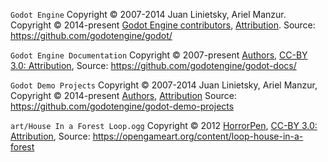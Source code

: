`Godot Engine` Copyright &copy; 2007-2014 Juan Linietsky, Ariel Manzur. Copyright &copy; 2014-present [Godot Engine contributors](https://github.com/godotengine/godot/blob/master/AUTHORS.md), [Attribution](https://github.com/godotengine/godot/blob/master/LICENSE.txt). Source: https://github.com/godotengine/godot/

`Godot Engine Documentation` Copyright &copy; 2007-present [Authors](https://github.com/godotengine/godot-docs/blob/master/AUTHORS.md), [CC-BY 3.0: Attribution](http://creativecommons.org/licenses/by/3.0/), Source: https://github.com/godotengine/godot-docs/

`Godot Demo Projects` Copyright &copy; 2007-2014 Juan Linietsky, Ariel Manzur, Copyright &copy; 2014-present [Authors](https://github.com/godotengine/godot-docs/blob/master/AUTHORS.md), [Attribution](https://github.com/godotengine/godot-demo-projects/blob/master/LICENSE.md) Source: https://github.com/godotengine/godot-demo-projects

`art/House In a Forest Loop.ogg` Copyright &copy; 2012 [HorrorPen](https://opengameart.org/users/horrorpen), [CC-BY 3.0: Attribution](http://creativecommons.org/licenses/by/3.0/), Source: https://opengameart.org/content/loop-house-in-a-forest

